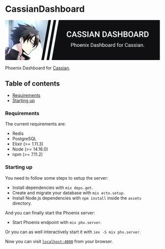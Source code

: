 # CassianDashboard

![Cassian Dashboard Banner](https://raw.githubusercontent.com/cassian-bot/assets/master/cassian_dashboard_banner.png)

Phoenix Dashboard for [Cassian](https://github.com/cassian-bot/cassian).

## Table of contents

- [Requirements](#requirements)
- [Starting up](#starting-up)

### Requirements

The current requirements are:

- Redis
- PostgreSQL
- Elixir (>= 1.11.3)
- Node (>= 14.16.0)
- npm (>= 7.11.2)

### Starting up

You need to follow some steps to setup the server:

- Install dependencies with `mix deps.get`.
- Create and migrate your database with `mix ecto.setup`.
- Install Node.js dependencies with `npm install` inside the `assets` directory.

And you can finally start the Phoenix server:

- Start Phoenix endpoint with `mix phx.server`.

Or you can as well interactively start it with `iex -S mix phx.server`.

Now you can visit [`localhost:4000`](http://localhost:4000) from your browser.
